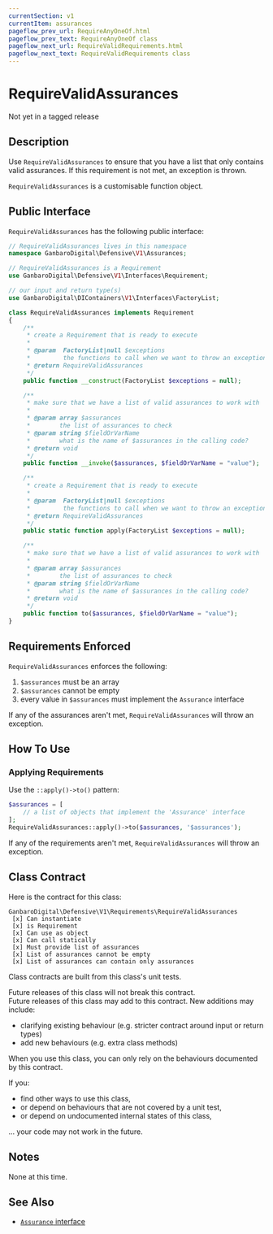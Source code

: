 ```yaml
---
currentSection: v1
currentItem: assurances
pageflow_prev_url: RequireAnyOneOf.html
pageflow_prev_text: RequireAnyOneOf class
pageflow_next_url: RequireValidRequirements.html
pageflow_next_text: RequireValidRequirements class
---
```


# RequireValidAssurances

<div class="callout warning" markdown="1">
Not yet in a tagged release
</div>

## Description

Use `RequireValidAssurances` to ensure that you have a list that only contains valid assurances. If this requirement is not met, an exception is thrown.

`RequireValidAssurances` is a customisable function object.

## Public Interface

`RequireValidAssurances` has the following public interface:

```php
// RequireValidAssurances lives in this namespace
namespace GanbaroDigital\Defensive\V1\Assurances;

// RequireValidAssurances is a Requirement
use GanbaroDigital\Defensive\V1\Interfaces\Requirement;

// our input and return type(s)
use GanbaroDigital\DIContainers\V1\Interfaces\FactoryList;

class RequireValidAssurances implements Requirement
{
    /**
     * create a Requirement that is ready to execute
     *
     * @param  FactoryList|null $exceptions
     *         the functions to call when we want to throw an exception
     * @return RequireValidAssurances
     */
    public function __construct(FactoryList $exceptions = null);

    /**
     * make sure that we have a list of valid assurances to work with
     *
     * @param array $assurances
     *        the list of assurances to check
     * @param string $fieldOrVarName
     *        what is the name of $assurances in the calling code?
     * @return void
     */
    public function __invoke($assurances, $fieldOrVarName = "value");

    /**
     * create a Requirement that is ready to execute
     *
     * @param  FactoryList|null $exceptions
     *         the functions to call when we want to throw an exception
     * @return RequireValidAssurances
     */
    public static function apply(FactoryList $exceptions = null);

    /**
     * make sure that we have a list of valid assurances to work with
     *
     * @param array $assurances
     *        the list of assurances to check
     * @param string $fieldOrVarName
     *        what is the name of $assurances in the calling code?
     * @return void
     */
    public function to($assurances, $fieldOrVarName = "value");
}
```

## Requirements Enforced

`RequireValidAssurances` enforces the following:

1. `$assurances` must be an array
2. `$assurances` cannot be empty
3. every value in `$assurances` must implement the `Assurance` interface

If any of the assurances aren't met, `RequireValidAssurances` will throw an exception.

## How To Use

### Applying Requirements

Use the `::apply()->to()` pattern:

```php
$assurances = [
    // a list of objects that implement the 'Assurance' interface
];
RequireValidAssurances::apply()->to($assurances, '$assurances');
```

If any of the requirements aren't met, `RequireValidAssurances` will throw an exception.

## Class Contract

Here is the contract for this class:

    GanbaroDigital\Defensive\V1\Requirements\RequireValidAssurances
     [x] Can instantiate
     [x] is Requirement
     [x] Can use as object
     [x] Can call statically
     [x] Must provide list of assurances
     [x] List of assurances cannot be empty
     [x] List of assurances can contain only assurances

Class contracts are built from this class's unit tests.

<div class="callout success">
Future releases of this class will not break this contract.
</div>

<div class="callout info" markdown="1">
Future releases of this class may add to this contract. New additions may include:

* clarifying existing behaviour (e.g. stricter contract around input or return types)
* add new behaviours (e.g. extra class methods)
</div>

<div class="callout warning" markdown="1">
When you use this class, you can only rely on the behaviours documented by this contract.

If you:

* find other ways to use this class,
* or depend on behaviours that are not covered by a unit test,
* or depend on undocumented internal states of this class,

... your code may not work in the future.
</div>

## Notes

None at this time.

## See Also

* [`Assurance` interface](Assurance.html)
